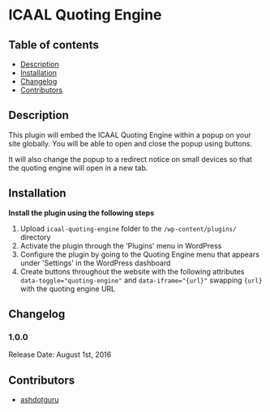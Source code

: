# ICAAL Quoting Engine

## Table of contents

* [Description](#description)
* [Installation](#installation)
* [Changelog](#changelog)
* [Contributors](#contributors)

## Description

This plugin will embed the ICAAL Quoting Engine within a popup on your site globally. You will be able to open and close the popup using buttons.

It will also change the popup to a redirect notice on small devices so that the quoting engine will open in a new tab.

## Installation

**Install the plugin using the following steps**

1. Upload `icaal-quoting-engine` folder to the `/wp-content/plugins/` directory
2. Activate the plugin through the 'Plugins' menu in WordPress
3. Configure the plugin by going to the Quoting Engine menu that appears under 'Settings' in the WordPress dashboard
4. Create buttons throughout the website with the following attributes `data-toggle="quoting-engine"` and `data-iframe="{url}"` swapping `{url}` with the quoting engine URL

## Changelog

### 1.0.0 ###

Release Date: August 1st, 2016 

## Contributors

* [ashdotguru](https://github.com/ashdotguru)